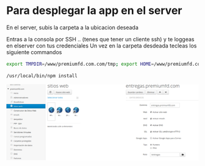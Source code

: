 # Para desplegar la app en el server
En el server, subis la carpeta a la ubicacion deseada

Entras a la consola por SSH .. (tenes que tener un cliente ssh)
y te loggeas en elserver con tus credenciales
Un vez en la carpeta desdeada tecleas los siguiente commandos

```bash
export TMPDIR=/www/premiumfd.com.com/tmp; export HOME=/www/premiumfd.com.com/
```
```bash
/usr/local/bin/npm install
```

![ss1](docs/img1.png)
